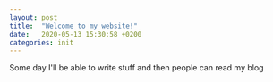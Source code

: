 ```yaml
---
layout: post
title:  "Welcome to my website!"
date:   2020-05-13 15:30:58 +0200
categories: init
---
```


Some day I'll be able to write stuff and then people can read my blog
